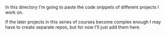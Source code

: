 In this directory I'm going to paste the code snippets of different projects I work on.

If the later projects in this series of courses become complex enough I may have to create separate repos, but for now I'll just add them here.
